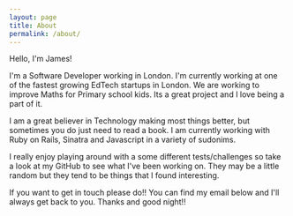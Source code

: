 ```yaml
---
layout: page
title: About
permalink: /about/
---
```


Hello, I'm James!

I'm a Software Developer working in London.  I'm currently working at one of the fastest growing EdTech startups in London.  We are working to improve Maths for Primary school kids.  Its a great project and I love being a part of it.

I am a great believer in Technology making most things better, but sometimes you do just need to read a book.  I am currently working with Ruby on Rails, Sinatra and Javascript in a variety of sudonims.

I really enjoy playing around with a some different tests/challenges so take a look at my GitHub to see what I've been working on.  They may be a little random but they tend to be things that I found interesting.

If you want to get in touch please do!! You can find my email below and I'll always get back to you.  Thanks and good night!!